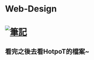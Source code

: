 # Web-Design
# [![筆記](https://www.wantnetinfo.com/images/web-design-pic2-2.png)](https://youtu.be/072tU1tamd0 "WEB DESIGN")
## 看完之後去看HotpoT的檔案~
